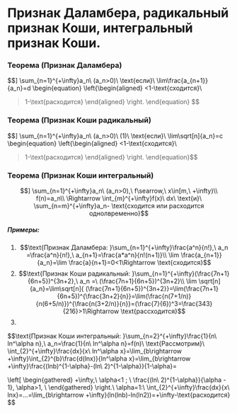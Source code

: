 # Признак Даламбера, радикальный признак Коши, интегральный признак Коши.

### Теорема (Признак Даламбера)

$$] \sum_{n=1}^{+\infty}a_n\ (a_n>0)\\
\text{если}\ \lim\frac{a_{n+1}}{a_n}=d
\begin{equation}
\left\{\begin{aligned}
<1-\text{сходится}\\
>1-\text{расходится}
\end{aligned} \right.
\end{equation}
$$

### Теорема (Признак Коши радикальный)
$$] \sum_{n=1}^{+\infty}a_n\ (a_n>0)\ (1)\\
\text{если}\ \lim\sqrt[n]{a_n}=c
\begin{equation}
\left\{\begin{aligned}
<1-\text{сходится}\\
>1-\text{расходится}
\end{aligned} \right.
\end{equation}$$

### Теорема (Признак Коши интегральный)
$$] \sum_{n=1}^{+\infty}a_n\ (a_n>0),\ f\searrow,\ x\in[m,\ +\infty)\\
f(n)=a_n\\
\Rightarrow \int_{m}^{+\infty}f(x)\ dx\ \text{и}\ \sum_{n=m}^{+\infty}a_n- \text{сходится или расходится однолвременно}$$

##### Примеры:
1) $$\text{Признак Даламбера: }\sum_{n=1}^{+\infty}\frac{a^n}{n!},\ a_n =\frac{a^n}{n!},\ a_{n+1}=\frac{a*a^n}{n!(n+1)}\\ \lim \frac{a_{n+1}}{a_n}=\lim \frac{a}{n+1}=0<1\Rightarrow \text{сходится}$$
2) $$\text{Признак Коши радикальный: }\sum_{n=1}^{+\infty}(\frac{7n+1}{6n+5})^{3n+2},\ a_n =\ (\frac{7n+1}{6n+5})^{3n+2}\\ \lim \sqrt[n]{a_n}=\lim\sqrt[n]{ (\frac{7n+1}{6n+5})^{3n+2}}=\lim(\frac{7n+1}{6n+5})^{\frac{3n+2}{n}}=\lim(\frac{n(7+1/n)}{n(6+5/n)})^{\frac{n(3+2/n)}{n}}=(\frac{7}{6})^3=\frac{343}{216}>1\Rightarrow \text{рассходится}$$
3) 
$$\text{Признак Коши интегральный: }\sum_{n=2}^{+\infty}\frac{1}{n\ ln^\alpha n},\ a_n=\frac{1}{n\ ln^\alpha n}=f(n)\\ \text{Рассмотрим}\ \int_{2}^{+\infty}\frac{dx}{x\ ln^\alpha x}=\lim_{b\rightarrow +\infty}\int_{2}^{b}\frac{d(lnx)}{ln^\alpha x}=\lim_{b\rightarrow +\infty}\frac{(lnb)^{1-\alpha}-(ln\ 2)^{1-\alpha}}{1-\alpha}=
 
 \left[ 
      \begin{gathered} 
        +\infty,\ \alpha<1 ; \\ 
        \frac{(ln\ 2)^{1-\alpha}}{\alpha - 1}, \alpha>1, \\ 
      \end{gathered} 
\right.\\
\alpha=1:\ \int_{2}^{+\infty}\frac{dx}{x\ lnx}=...=\lim_{b\rightarrow +\infty}(ln(lnb)-ln(ln2))=+\infty-\text{расходится}
 $$